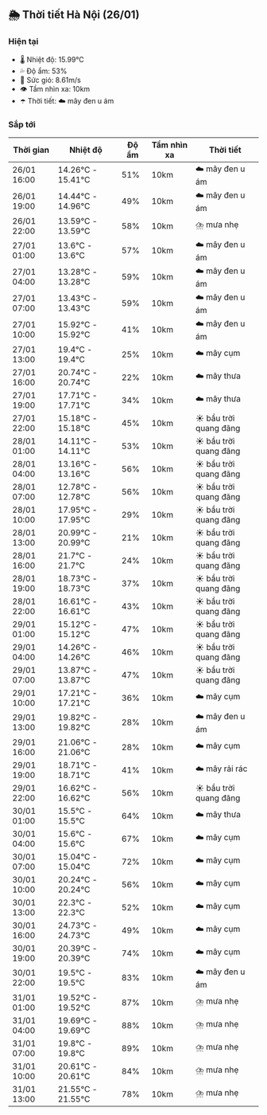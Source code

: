 ## 🌦️ Thời tiết Hà Nội (26/01)

### Hiện tại

- 🌡️ Nhiệt độ: 15.99℃
- 💦 Độ ẩm: 53%
- 💨 Sức gió: 8.61m/s
- 👁️ Tầm nhìn xa: 10km
- ☂️ Thời tiết: ☁️ mây đen u ám

### Sắp tới

| Thời gian | Nhiệt độ | Độ ẩm | Tầm nhìn xa | Thời tiết |
| --- | --- | --- | --- | --- |
| 26/01 16:00 | 14.26℃ - 15.41℃ | 51% | 10km | ☁️ mây đen u ám |
| 26/01 19:00 | 14.44℃ - 14.96℃ | 49% | 10km | ☁️ mây đen u ám |
| 26/01 22:00 | 13.59℃ - 13.59℃ | 58% | 10km | ⛈️ mưa nhẹ |
| 27/01 01:00 | 13.6℃ - 13.6℃ | 57% | 10km | ☁️ mây đen u ám |
| 27/01 04:00 | 13.28℃ - 13.28℃ | 59% | 10km | ☁️ mây đen u ám |
| 27/01 07:00 | 13.43℃ - 13.43℃ | 59% | 10km | ☁️ mây đen u ám |
| 27/01 10:00 | 15.92℃ - 15.92℃ | 41% | 10km | ☁️ mây đen u ám |
| 27/01 13:00 | 19.4℃ - 19.4℃ | 25% | 10km | ☁️ mây cụm |
| 27/01 16:00 | 20.74℃ - 20.74℃ | 22% | 10km | ☁️ mây thưa |
| 27/01 19:00 | 17.71℃ - 17.71℃ | 34% | 10km | ☁️ mây thưa |
| 27/01 22:00 | 15.18℃ - 15.18℃ | 45% | 10km | ☀️ bầu trời quang đãng |
| 28/01 01:00 | 14.11℃ - 14.11℃ | 53% | 10km | ☀️ bầu trời quang đãng |
| 28/01 04:00 | 13.16℃ - 13.16℃ | 56% | 10km | ☀️ bầu trời quang đãng |
| 28/01 07:00 | 12.78℃ - 12.78℃ | 56% | 10km | ☀️ bầu trời quang đãng |
| 28/01 10:00 | 17.95℃ - 17.95℃ | 29% | 10km | ☀️ bầu trời quang đãng |
| 28/01 13:00 | 20.99℃ - 20.99℃ | 21% | 10km | ☀️ bầu trời quang đãng |
| 28/01 16:00 | 21.7℃ - 21.7℃ | 24% | 10km | ☀️ bầu trời quang đãng |
| 28/01 19:00 | 18.73℃ - 18.73℃ | 37% | 10km | ☀️ bầu trời quang đãng |
| 28/01 22:00 | 16.61℃ - 16.61℃ | 43% | 10km | ☀️ bầu trời quang đãng |
| 29/01 01:00 | 15.12℃ - 15.12℃ | 47% | 10km | ☀️ bầu trời quang đãng |
| 29/01 04:00 | 14.26℃ - 14.26℃ | 46% | 10km | ☀️ bầu trời quang đãng |
| 29/01 07:00 | 13.87℃ - 13.87℃ | 47% | 10km | ☀️ bầu trời quang đãng |
| 29/01 10:00 | 17.21℃ - 17.21℃ | 36% | 10km | ☁️ mây cụm |
| 29/01 13:00 | 19.82℃ - 19.82℃ | 28% | 10km | ☁️ mây đen u ám |
| 29/01 16:00 | 21.06℃ - 21.06℃ | 28% | 10km | ☁️ mây cụm |
| 29/01 19:00 | 18.71℃ - 18.71℃ | 41% | 10km | ☁️ mây rải rác |
| 29/01 22:00 | 16.62℃ - 16.62℃ | 56% | 10km | ☀️ bầu trời quang đãng |
| 30/01 01:00 | 15.5℃ - 15.5℃ | 64% | 10km | ☁️ mây thưa |
| 30/01 04:00 | 15.6℃ - 15.6℃ | 67% | 10km | ☁️ mây cụm |
| 30/01 07:00 | 15.04℃ - 15.04℃ | 72% | 10km | ☁️ mây cụm |
| 30/01 10:00 | 20.24℃ - 20.24℃ | 56% | 10km | ☁️ mây cụm |
| 30/01 13:00 | 22.3℃ - 22.3℃ | 52% | 10km | ☁️ mây cụm |
| 30/01 16:00 | 24.73℃ - 24.73℃ | 49% | 10km | ☁️ mây cụm |
| 30/01 19:00 | 20.39℃ - 20.39℃ | 74% | 10km | ☁️ mây cụm |
| 30/01 22:00 | 19.5℃ - 19.5℃ | 83% | 10km | ☁️ mây đen u ám |
| 31/01 01:00 | 19.52℃ - 19.52℃ | 87% | 10km | ⛈️ mưa nhẹ |
| 31/01 04:00 | 19.69℃ - 19.69℃ | 88% | 10km | ⛈️ mưa nhẹ |
| 31/01 07:00 | 19.8℃ - 19.8℃ | 89% | 10km | ⛈️ mưa nhẹ |
| 31/01 10:00 | 20.61℃ - 20.61℃ | 84% | 10km | ⛈️ mưa nhẹ |
| 31/01 13:00 | 21.55℃ - 21.55℃ | 78% | 10km | ⛈️ mưa nhẹ |
